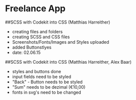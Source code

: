 Freelance App
===========================

##SCSS with Codekit into CSS (Matthias Harreither)

- creating files and folders
- creating SCSS and CSS files
- Screenshots/Fonts/Images and Styles uploaded
- added Buttonstlyes
- date: 02.06.15

##SCSS with Codekit into CSS (Matthias Harreither, Alex Baar)

- styles and buttons done
- input fields need to be styled
- "Back" - Button needs to be styled
- "Sum" needs to be dezimal (€10,00)
- fonts in svg's need to be changed
